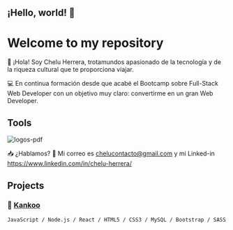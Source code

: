 ## ¡Hello, world! 👋

# Welcome to my repository

🚀 ¡Hola! Soy Chelu Herrera, trotamundos apasionado de la tecnología y de la riqueza cultural que te proporciona viajar.

💻 En continua formación desde que acabé el Bootcamp sobre Full-Stack Web Developer con un objetivo muy claro: convertirme en un gran Web Developer.

## Tools
![logos-pdf](https://github.com/chelu07/chelu07/assets/147407076/2eff73cc-1f5d-4016-9e12-96518f645645)

📥 ¿Hablamos? 📧 Mi correo es chelucontacto@gmail.com y mi Linked-in https://www.linkedin.com/in/chelu-herrera/

## Projects
### 🔗 [**Kankoo**](https://github.com/chelu07/KankooApp)
`JavaScript / Node.js / React / HTML5 / CSS3 / MySQL / Bootstrap / SASS`







<!--
**chelu07/chelu07** is a ✨ _special_ ✨ repository because its `README.md` (this file) appears on your GitHub profile.

Here are some ideas to get you started:

- 🔭 I’m currently working on ...
- 🌱 I’m currently learning ...
- 👯 I’m looking to collaborate on ...
- 🤔 I’m looking for help with ...
- 💬 Ask me about ...
- 📫 How to reach me: ...
- 😄 Pronouns: ...
- ⚡ Fun fact: ...
-->
